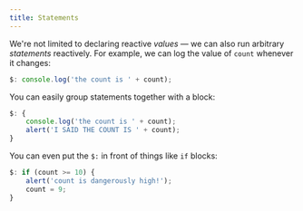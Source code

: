 ```yaml
---
title: Statements
---
```


We're not limited to declaring reactive _values_ — we can also run arbitrary _statements_ reactively. For example, we can log the value of `count` whenever it changes:

```js
$: console.log('the count is ' + count);
```

You can easily group statements together with a block:

```js
$: {
	console.log('the count is ' + count);
	alert('I SAID THE COUNT IS ' + count);
}
```

You can even put the `$:` in front of things like `if` blocks:

```js
$: if (count >= 10) {
	alert('count is dangerously high!');
	count = 9;
}
```

